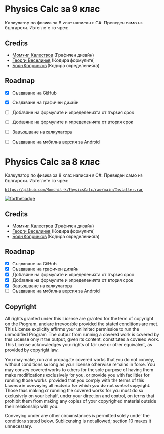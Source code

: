 # Physics Calc за 9 клас

Калкулатор по физика за 8 клас написан в C#. Преведен само на български. Изтеглете го чрез:

## Credits
- [Момчил Калестров](https://github.com/Momchil-k) (Графичен дизайн)
- [Георги Веселинов](https://www.instagram.com/_georgi_07/) (Кодира формулите)
- [Боян Копринков](https://github.com/BoyanK1) (Кодира определенията)

## Roadmap
- [x]  Създаване на GitHub
- [x]  Създаване на графичен дизайн
- [ ]  Добавяне на формулите и определенията от първия срок
- [ ]  Добавяне на формулите и определенията от втория срок
- [ ]  Завършване на калкулатора
- [ ]  Създаване на мобилна версия за Android




# Physics Calc за 8 клас

Калкулатор по физика за 8 клас написан в C#. Преведен само на български. Изтеглете го чрез:

[`https://github.com/Momchil-k/PhysicsCalc/raw/main/Installer.rar`](https://github.com/Momchil-k/PhysicsCalc/raw/main/Installer.rar)

[![forthebadge](https://forthebadge.com/images/badges/made-with-c-sharp.svg)](https://forthebadge.com)

## Credits
- [Момчил Калестров](https://github.com/Momchil-k) (Графичен дизайн)
- [Георги Веселинов](https://www.instagram.com/_georgi_07/) (Кодира формулите)
- [Боян Копринков](https://github.com/BoyanK1) (Кодира определенията)

## Roadmap
- [x]  Създаване на GitHub
- [x]  Създаване на графичен дизайн
- [x]  Добавяне на формулите и определенията от първия срок
- [x]  Добавяне на формулите и определенията от втория срок
- [x]  Завършване на калкулатора
- [ ]  Създаване на мобилна версия за Android

## Copyright
All rights granted under this License are granted for the term of copyright on the Program, and are irrevocable provided the stated conditions are met. This License explicitly affirms your unlimited permission to run the unmodified Program. The output from running a covered work is covered by this License only if the output, given its content, constitutes a covered work. This License acknowledges your rights of fair use or other equivalent, as provided by copyright law.

You may make, run and propagate covered works that you do not convey, without conditions so long as your license otherwise remains in force. You may convey covered works to others for the sole purpose of having them make modifications exclusively for you, or provide you with facilities for running those works, provided that you comply with the terms of this License in conveying all material for which you do not control copyright. Those thus making or running the covered works for you must do so exclusively on your behalf, under your direction and control, on terms that prohibit them from making any copies of your copyrighted material outside their relationship with you.

Conveying under any other circumstances is permitted solely under the conditions stated below. Sublicensing is not allowed; section 10 makes it unnecessary.
